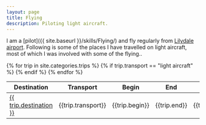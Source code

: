 ```yaml
---
layout: page
title: Flying
description: Piloting light aircraft.
---
```


I am a [pilot]({{ site.baseurl }}/skills/Flying/) and fly regularly from
[Lilydale airport](http://www.lilydaleairport.com.au/). Following is some of
the places I have travelled on light aircraft, most of which I was involved
with some of the flying..

<table>
    <thead>
        <tr>
            <th>Destination</th>
            <th>Transport</th>
            <th>Begin</th>
            <th>End</th>
            <th>Purpose</th>
        </tr>
    </thead>
    <tbody>
        {% for trip in site.categories.trips %}
        {% if trip.transport == "light aircraft" %}
        <tr>
            <td><a href="{{ site.baseurl }}{{ trip.url }}">{{ trip.destination }}</a></td>
            <td>{{trip.transport}}</td>
            <td>{{trip.begin}}</td>
            <td>{{trip.end}}</td>
            <td>{{trip.purpose}}</td>
        </tr>
        {% endif %}
        {% endfor %}
    </tbody>
</table>

